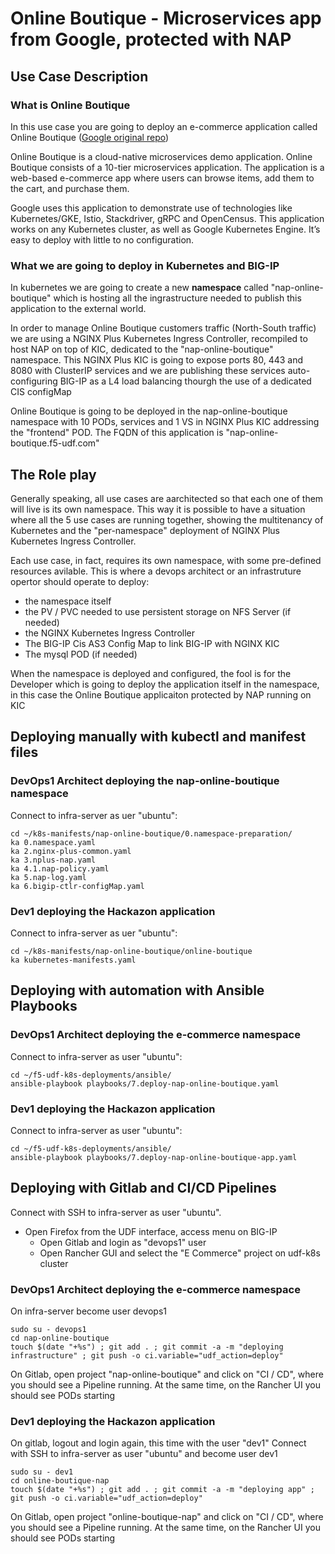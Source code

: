 # Online Boutique - Microservices app from Google, protected with NAP

## Use Case Description
### What is Online Boutique
In this use case you are going to deploy an e-commerce application called Online Boutique ([Google original repo](https://github.com/GoogleCloudPlatform/microservices-demo))

Online Boutique is a cloud-native microservices demo application. Online Boutique consists of a 10-tier microservices application. The application is a web-based e-commerce app where users can browse items, add them to the cart, and purchase them.

Google uses this application to demonstrate use of technologies like Kubernetes/GKE, Istio, Stackdriver, gRPC and OpenCensus. This application works on any Kubernetes cluster, as well as Google Kubernetes Engine. It’s easy to deploy with little to no configuration.

### What we are going to deploy in Kubernetes and BIG-IP
In kubernetes we are going to create a new **namespace** called "nap-online-boutique" which is hosting all the ingrastructure needed to publish this application to the external world. 

In order to manage Online Boutique customers traffic (North-South traffic) we are using a  NGINX Plus Kubernetes Ingress Controller, recompiled to host NAP on top of KIC, dedicated to the "nap-online-boutique" namespace. This NGINX Plus KIC is going to expose ports 80, 443 and 8080 with ClusterIP services and we are publishing these services auto-configuring BIG-IP as a L4 load balancing thourgh the use of a dedicated CIS configMap 

Online Boutique is going to be deployed in the nap-online-boutique namespace with 10 PODs, services and 1 VS in NGINX Plus KIC addressing the "frontend" POD. The FQDN of this application is "nap-online-boutique.f5-udf.com"

## The Role play
Generally speaking, all use cases are aarchitected so that each one of them will live is its own namespace. This way it is possible to have a situation where all the 5 use cases are running together, showing the multitenancy of Kubernetes and the "per-namespace" deployment of NGINX Plus Kubernetes Ingress Controller. 

Each use case, in fact, requires its own namespace, with some pre-defined resources avilable. This is where a devops architect or an infrastruture opertor should operate to deploy:

- the namespace itself
- the PV / PVC needed to use persistent storage on NFS Server (if needed)
- the NGINX Kubernetes Ingress Controller
- The BIG-IP Cis AS3 Config Map to link BIG-IP with NGINX KIC
- The mysql POD (if needed)

When the namespace is deployed and configured, the fool is for the Developer which is going to deploy the application itself in the namespace, in this case the Online Boutique applicaiton protected by NAP running on KIC

## Deploying manually with kubectl and manifest files

### DevOps1 Architect deploying the nap-online-boutique namespace
Connect to infra-server as uer "ubuntu":

```
cd ~/k8s-manifests/nap-online-boutique/0.namespace-preparation/
ka 0.namespace.yaml
ka 2.nginx-plus-common.yaml
ka 3.nplus-nap.yaml
ka 4.1.nap-policy.yaml
ka 5.nap-log.yaml
ka 6.bigip-ctlr-configMap.yaml
```

### Dev1 deploying the Hackazon application
Connect to infra-server as uer "ubuntu":

```
cd ~/k8s-manifests/nap-online-boutique/online-boutique
ka kubernetes-manifests.yaml
```

## Deploying with automation with Ansible Playbooks

### DevOps1 Architect deploying the e-commerce namespace
Connect to infra-server as user "ubuntu":

```
cd ~/f5-udf-k8s-deployments/ansible/
ansible-playbook playbooks/7.deploy-nap-online-boutique.yaml
```

### Dev1 deploying the Hackazon application
Connect to infra-server as user "ubuntu":

```
cd ~/f5-udf-k8s-deployments/ansible/
ansible-playbook playbooks/7.deploy-nap-online-boutique-app.yaml
```

## Deploying with Gitlab and CI/CD Pipelines
Connect with SSH to infra-server as user "ubuntu".  

- Open Firefox from the UDF interface, access menu on BIG-IP
  - Open Gitlab and login as "devops1" user
  - Open Rancher GUI and select the "E Commerce" project on udf-k8s cluster

### DevOps1 Architect deploying the e-commerce namespace
On infra-server become user devops1

```
sudo su - devops1
cd nap-online-boutique
touch $(date "+%s") ; git add . ; git commit -a -m "deploying infrastructure" ; git push -o ci.variable="udf_action=deploy"
```

On Gitlab, open project "nap-online-boutique" and click on "CI / CD", where you should see a Pipeline running. At the same time, on the Rancher UI you should see PODs starting

### Dev1 deploying the Hackazon application
On gitlab, logout and login again, this time with the user "dev1"
Connect with SSH to infra-server as user "ubuntu" and become user dev1

```
sudo su - dev1
cd online-boutique-nap
touch $(date "+%s") ; git add . ; git commit -a -m "deploying app" ; git push -o ci.variable="udf_action=deploy"
```

On Gitlab, open project "online-boutique-nap" and click on "CI / CD", where you should see a Pipeline running. At the same time, on the Rancher UI you should see PODs starting
